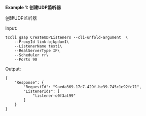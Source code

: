 **Example 1: 创建UDP监听器**

创建UDP监听器

Input: 

```
tccli gaap CreateUDPListeners --cli-unfold-argument  \
    --ProxyId link-bjkpdum1\
    --ListenerName test1\
    --RealServerType IP\
    --Scheduler rr\
    --Ports 90
```

Output: 
```
{
    "Response": {
        "RequestId": "9aeda369-17c7-429f-be39-745c1e92fc71",
        "ListenerIds": [
            "listener-o0f3at99"
        ]
    }
}
```

